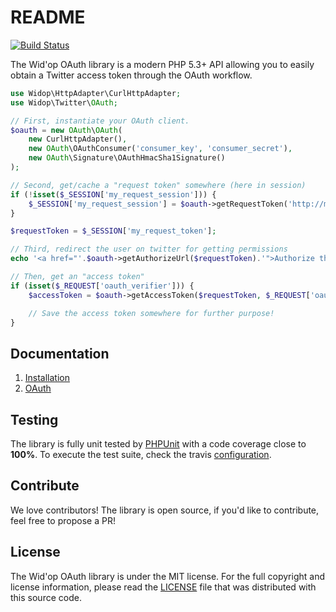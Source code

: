 # README

[![Build Status](https://secure.travis-ci.org/widop/twitter-oauth.png)](http://travis-ci.org/widop/twitter-oauth)

The Wid'op OAuth library is a modern PHP 5.3+ API allowing you to easily obtain a Twitter access token
through the OAuth workflow.

``` php
use Widop\HttpAdapter\CurlHttpAdapter;
use Widop\Twitter\OAuth;

// First, instantiate your OAuth client.
$oauth = new OAuth\OAuth(
    new CurlHttpAdapter(),
    new OAuth\OAuthConsumer('consumer_key', 'consumer_secret'),
    new OAuth\Signature\OAuthHmacSha1Signature()
);

// Second, get/cache a "request token" somewhere (here in session)
if (!isset($_SESSION['my_request_session'])) {
    $_SESSION['my_request_session'] = $oauth->getRequestToken('http://my-app.com/twitter-callback.php');
}

$requestToken = $_SESSION['my_request_token'];

// Third, redirect the user on twitter for getting permissions
echo '<a href="'.$oauth->getAuthorizeUrl($requestToken).'">Authorize the application</a>';

// Then, get an "access token"
if (isset($_REQUEST['oauth_verifier'])) {
    $accessToken = $oauth->getAccessToken($requestToken, $_REQUEST['oauth_verifier']);

    // Save the access token somewhere for further purpose!
}
```

## Documentation

 1. [Installation](doc/installation.md)
 2. [OAuth](doc/oauth.md)

## Testing

The library is fully unit tested by [PHPUnit](http://www.phpunit.de/) with a code coverage close to **100%**. To
execute the test suite, check the travis [configuration](.travis.yml).

## Contribute

We love contributors! The library is open source, if you'd like to contribute, feel free to propose a PR!

## License

The Wid'op OAuth library is under the MIT license. For the full copyright and license information, please read the
[LICENSE](LICENSE) file that was distributed with this source code.
